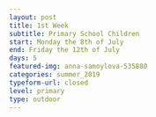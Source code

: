 ```yaml
---
layout: post
title: 1st Week
subtitle: Primary School Children
start: Monday the 8th of July
end: Friday the 12th of July
days: 5
featured-img: anna-samoylova-535880
categories: summer_2019
typeform-url: closed
level: primary
type: outdoor
---
```

